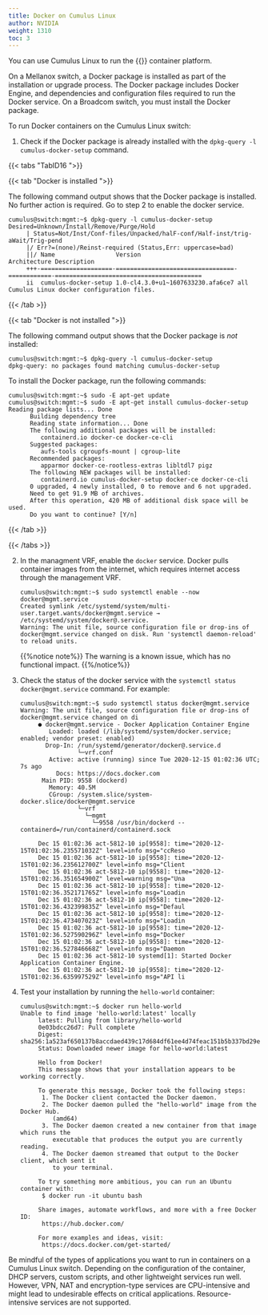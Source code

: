 ```yaml
---
title: Docker on Cumulus Linux
author: NVIDIA
weight: 1310
toc: 3
---
```

You can use Cumulus Linux to run the {{<exlink url="https://www.docker.com/" text="Docker">}} container platform.

On a Mellanox switch, a Docker package is installed as part of the installation or upgrade process. The Docker package includes Docker Engine, and dependencies and configuration files required to run the Docker service. On a Broadcom switch, you must install the Docker package.

To run Docker containers on the Cumulus Linux switch:

1. Check if the Docker package is already installed with the `dpkg-query -l cumulus-docker-setup` command.

{{< tabs "TabID16 ">}}

{{< tab "Docker is installed    ">}}

The following command output shows that the Docker package is installed. No further action is required. Go to step 2 to enable the docker service.

   ```
   cumulus@switch:mgmt:~$ dpkg-query -l cumulus-docker-setup
   Desired=Unknown/Install/Remove/Purge/Hold
        | Status=Not/Inst/Conf-files/Unpacked/halF-conf/Half-inst/trig-aWait/Trig-pend
        |/ Err?=(none)/Reinst-required (Status,Err: uppercase=bad)
        ||/ Name                 Version                           Architecture Description
        +++-====================-=================================-============-=========================================
        ii  cumulus-docker-setup 1.0-cl4.3.0+u1~1607633230.afa6ce7 all          Cumulus Linux docker configuration files.
   ```

{{< /tab >}}

{{< tab "Docker is not installed ">}}

The following command output shows that the Docker package is *not* installed:

```
cumulus@switch:mgmt:~$ dpkg-query -l cumulus-docker-setup
dpkg-query: no packages found matching cumulus-docker-setup
```

To install the Docker package, run the following commands:

```
cumulus@switch:mgmt:~$ sudo -E apt-get update
cumulus@switch:mgmt:~$ sudo -E apt-get install cumulus-docker-setup
Reading package lists... Done
      Building dependency tree
      Reading state information... Done
      The following additional packages will be installed:
         containerd.io docker-ce docker-ce-cli
      Suggested packages:
         aufs-tools cgroupfs-mount | cgroup-lite
      Recommended packages:
         apparmor docker-ce-rootless-extras libltdl7 pigz
      The following NEW packages will be installed:
         containerd.io cumulus-docker-setup docker-ce docker-ce-cli
      0 upgraded, 4 newly installed, 0 to remove and 6 not upgraded.
      Need to get 91.9 MB of archives.
      After this operation, 420 MB of additional disk space will be used.
      Do you want to continue? [Y/n]
```

{{< /tab >}}

{{< /tabs >}}

2. In the managment VRF, enable the `docker` service. Docker pulls container images from the internet, which requires internet access through the management VRF.

   ```
   cumulus@switch:mgmt:~$ sudo systemctl enable --now docker@mgmt.service
   Created symlink /etc/systemd/system/multi-user.target.wants/docker@mgmt.service → /etc/systemd/system/docker@.service.
   Warning: The unit file, source configuration file or drop-ins of docker@mgmt.service changed on disk. Run 'systemctl daemon-reload' to reload units.
   ```

   {{%notice note%}}
The warning is a known issue, which has no functional impact.
{{%/notice%}}

3. Check the status of the docker service with the `systemctl status docker@mgmt.service` command. For example:

   ```
   cumulus@switch:mgmt:~$ sudo systemctl status docker@mgmt.service
   Warning: The unit file, source configuration file or drop-ins of docker@mgmt.service changed on di
        ● docker@mgmt.service - Docker Application Container Engine
           Loaded: loaded (/lib/systemd/system/docker.service; enabled; vendor preset: enabled)
          Drop-In: /run/systemd/generator/docker@.service.d
                   └─vrf.conf
           Active: active (running) since Tue 2020-12-15 01:02:36 UTC; 7s ago
             Docs: https://docs.docker.com
         Main PID: 9558 (dockerd)
           Memory: 40.5M
           CGroup: /system.slice/system-docker.slice/docker@mgmt.service
                   └─vrf
                     └─mgmt
                       └─9558 /usr/bin/dockerd --containerd=/run/containerd/containerd.sock

        Dec 15 01:02:36 act-5812-10 ip[9558]: time="2020-12-15T01:02:36.235571032Z" level=info msg="ccReso
        Dec 15 01:02:36 act-5812-10 ip[9558]: time="2020-12-15T01:02:36.235612700Z" level=info msg="Client
        Dec 15 01:02:36 act-5812-10 ip[9558]: time="2020-12-15T01:02:36.351654900Z" level=warning msg="Una
        Dec 15 01:02:36 act-5812-10 ip[9558]: time="2020-12-15T01:02:36.352171765Z" level=info msg="Loadin
        Dec 15 01:02:36 act-5812-10 ip[9558]: time="2020-12-15T01:02:36.432399835Z" level=info msg="Defaul
        Dec 15 01:02:36 act-5812-10 ip[9558]: time="2020-12-15T01:02:36.473407023Z" level=info msg="Loadin
        Dec 15 01:02:36 act-5812-10 ip[9558]: time="2020-12-15T01:02:36.527590296Z" level=info msg="Docker
        Dec 15 01:02:36 act-5812-10 ip[9558]: time="2020-12-15T01:02:36.527846668Z" level=info msg="Daemon
        Dec 15 01:02:36 act-5812-10 systemd[1]: Started Docker Application Container Engine.
        Dec 15 01:02:36 act-5812-10 ip[9558]: time="2020-12-15T01:02:36.635997529Z" level=info msg="API li

3. Test your installation by running the `hello-world` container:

   ```
   cumulus@switch:mgmt:~$ docker run hello-world
   Unable to find image 'hello-world:latest' locally
        latest: Pulling from library/hello-world
        0e03bdcc26d7: Pull complete
        Digest: sha256:1a523af650137b8accdaed439c17d684df61ee4d74feac151b5b337bd29e7eec
        Status: Downloaded newer image for hello-world:latest

        Hello from Docker!
        This message shows that your installation appears to be working correctly.

        To generate this message, Docker took the following steps:
         1. The Docker client contacted the Docker daemon.
         2. The Docker daemon pulled the "hello-world" image from the Docker Hub.
            (amd64)
         3. The Docker daemon created a new container from that image which runs the
            executable that produces the output you are currently reading.
         4. The Docker daemon streamed that output to the Docker client, which sent it
            to your terminal.

        To try something more ambitious, you can run an Ubuntu container with:
         $ docker run -it ubuntu bash

        Share images, automate workflows, and more with a free Docker ID:
         https://hub.docker.com/

        For more examples and ideas, visit:
         https://docs.docker.com/get-started/
   ```

Be mindful of the types of applications you want to run in containers on a Cumulus Linux switch. Depending on the configuration of the container, DHCP servers, custom scripts, and other lightweight services run well. However, VPN, NAT and encryption-type services are CPU-intensive and might lead to undesirable effects on critical applications. Resource-intensive services are not supported.
